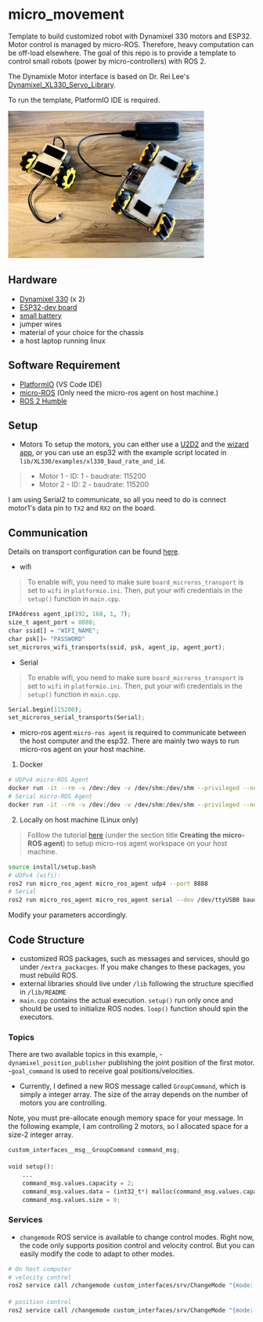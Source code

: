 # micro_movement

Template to build customized robot with Dynamixel 330 motors and ESP32. Motor control is managed by micro-ROS. Therefore, heavy computation can be off-load elsewhere. The goal of this repo is to provide a template to control small robots (power by micro-controllers) with ROS 2.

The Dynamixle Motor interface is based on Dr. Rei Lee's [Dynamixel_XL330_Servo_Library](https://github.com/rei039474/Dynamixel_XL330_Servo_Library).

To run the template, PlatformIO IDE is required.

 <img src="images/micro_movement.jpeg" width=400/>


## Hardware

- [Dynamixel 330](https://www.robotis.us/dynamixel-xl330-m077-t/) (x 2)
- [ESP32-dev board](https://www.amazon.com/gp/product/B08246MCL5/ref=ppx_yo_dt_b_search_asin_title?ie=UTF8&th=1)
- [small battery](https://a.co/d/cCPNhDv) 
- jumper wires
- material of your choice for the chassis
- a host laptop running linux

## Software Requirement
- [PlatformIO](https://platformio.org/platformio-ide) (VS Code IDE)
- [micro-ROS](https://micro.ros.org/docs/tutorials/core/first_application_linux/) (Only need the micro-ros agent on host machine.)
- [ROS 2 Humble](https://docs.ros.org/en/humble/index.html)

## Setup
- Motors
To setup the motors, you can either use a [U2D2](https://www.robotis.us/u2d2/) and the [wizard app](https://emanual.robotis.com/docs/en/software/dynamixel/dynamixel_wizard2/), or you can use an esp32 with the example script located in `lib/XL330/examples/xl330_baud_rate_and_id`. 
> - Motor 1
    - ID: 1
    - baudrate: 115200
> - Motor 2
    - ID: 2
    - baudrate: 115200

I am using Serial2 to communicate, so all you need to do is connect motor1's data pin to `TX2` and `RX2` on the board.

## Communication
Details on transport configuration can be found [here](https://github.com/micro-ROS/micro_ros_platformio#transport-configuration).

- wifi
> To enable wifi, you need to make sure  `board_microros_transport` is set to `wifi` in `platformio.ini`. Then, put your wifi credentials in the `setup()` function in `main.cpp`.
```py
IPAddress agent_ip(192, 168, 1, 7);
size_t agent_port = 8888;
char ssid[] = "WIFI_NAME";
char psk[]= "PASSWORD"
set_microros_wifi_transports(ssid, psk, agent_ip, agent_port);
```
- Serial
> To enable wifi, you need to make sure  `board_microros_transport` is set to `wifi` in `platformio.ini`. Then, put your wifi credentials in the `setup()` function in `main.cpp`.

```py
Serial.begin(115200);
set_microros_serial_transports(Serial);
```
- micro-ros agent
`micro-ros agent` is required to communicate between the host computer and the esp32. There are mainly two ways to run micro-ros agent on your host machine.
1. Docker
```bash
# UDPv4 micro-ROS Agent
docker run -it --rm -v /dev:/dev -v /dev/shm:/dev/shm --privileged --net=host microros/micro-ros-agent:$ROS_DISTRO udp4 --port 8888 -v6
# Serial micro-ROS Agent
docker run -it --rm -v /dev:/dev -v /dev/shm:/dev/shm --privileged --net=host microros/micro-ros-agent:$ROS_DISTRO serial --dev [YOUR BOARD PORT] -v6
```
2. Locally on host machine (Linux only)
> Folllow the tutorial [here](https://micro.ros.org/docs/tutorials/core/first_application_linux/) (under the section title **Creating the micro-ROS agent**) to setup micro-ros agent workspace on your host machine. 
```bash
source install/setup.bash
# UDPv4 (wifi): 
ros2 run micro_ros_agent micro_ros_agent udp4 --port 8888
# Serial 
ros2 run micro_ros_agent micro_ros_agent serial --dev /dev/ttyUSB0 baudrate=115200`
```
Modify your parameters accordingly.

## Code Structure
- customized ROS packages, such as messages and services, should go under `/extra_packacges`. If you make changes to these packages, you must rebuild ROS.
- external libraries should live under `/lib` following the structure specified in `/lib/README`
- `main.cpp` contains the actual execution. `setup()` run only once and should be used to initialize ROS nodes. `loop()` function should spin the executors.

### Topics
There are two available topics in this example,
-`dynamixel_position_publisher` publishing the joint position of the first motor.
-`goal_command` is used to receive goal positions/velocities.
- Currently, I defined a new ROS message called `GroupCommand`, which is simply a integer array. The size of the array depends on the number of motors you are controlling. 

Note, you must pre-allocate enough memory space for your message. In the following example, I am controlling 2 motors, so I allocated space for a size-2 integer array.
```py
custom_interfaces__msg__GroupCommand command_msg;

void setup():
    ...
    command_msg.values.capacity = 2;
    command_msg.values.data = (int32_t*) malloc(command_msg.values.capacity * sizeof(int32_t));
    command_msg.values.size = 0;
```

### Services
- `changemode` ROS service is available to change control modes. Right now, the code only supports position control and velocity control. But you can easily modify the code to adapt to other modes.

``` bash
# On host computer
# velocity control
ros2 service call /changemode custom_interfaces/srv/ChangeMode "{mode: 1}" 

# position control
ros2 service call /changemode custom_interfaces/srv/ChangeMode "{mode: 3}"
```